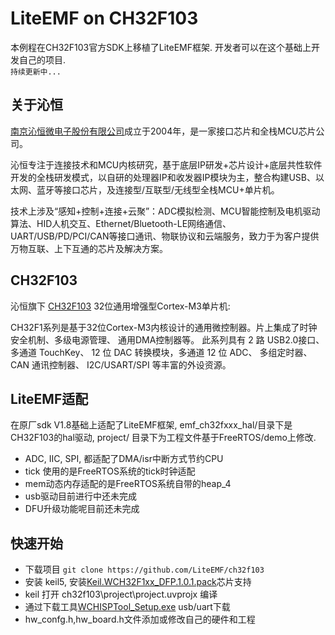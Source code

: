 # LiteEMF on CH32F103 

本例程在CH32F103官方SDK上移植了LiteEMF框架. 开发者可以在这个基础上开发自己的项目.  
`持续更新中...`

## 关于沁恒

[南京沁恒微电子股份有限公司](https://www.wch.cn/)成立于2004年，是一家接口芯片和全栈MCU芯片公司。

沁恒专注于连接技术和MCU内核研究，基于底层IP研发+芯片设计+底层共性软件开发的全栈研发模式，以自研的处理器IP和收发器IP模块为主，整合构建USB、以太网、蓝牙等接口芯片，及连接型/互联型/无线型全栈MCU+单片机。

技术上涉及“感知+控制+连接+云聚”：ADC模拟检测、MCU智能控制及电机驱动算法、HID人机交互、Ethernet/Bluetooth-LE网络通信、UART/USB/PD/PCI/CAN等接口通讯、物联协议和云端服务，致力于为客户提供万物互联、上下互通的芯片及解决方案。

## CH32F103
沁恒旗下 [CH32F103](https://www.wch.cn/products/CH32F103.html?from=search&wd=eyJpdiI6InBwY0R3MDRJdUpBVXBneGVzbnVqeWc9PSIsInZhbHVlIjoiRW5uNVp3clVHdzUzQU5LS2I3M3JPUT09IiwibWFjIjoiN2Y2ZTUzOGJhZmFlYWEyMzEyNDlmMjM5NGJiZDViZjQ4ZWVjNGE2ZTAxMjFlNTBjZTFkYzAwOGE1MTQ3YTE4YiJ9) 32位通用增强型Cortex-M3单片机:

CH32F1系列是基于32位Cortex-M3内核设计的通用微控制器。片上集成了时钟安全机制、多级电源管理、 通用DMA控制器等。 此系列具有 2 路 USB2.0接口、多通道 TouchKey、 12 位 DAC 转换模块，多通道 12 位 ADC、 多组定时器、 CAN 通讯控制器、 I2C/USART/SPI 等丰富的外设资源。


## LiteEMF适配
 
 在原厂sdk V1.8基础上适配了LiteEMF框架, emf_ch32fxxx_hal/目录下是CH32F103的hal驱动, project/ 目录下为工程文件基于FreeRTOS/demo上修改.

 * ADC, IIC, SPI, 都适配了DMA/isr中断方式节约CPU
 * tick 使用的是FreeRTOS系统的tick时钟适配
 * mem动态内存适配的是FreeRTOS系统自带的heap_4
 * usb驱动目前进行中还未完成
 * DFU升级功能呢目前还未完成


## 快速开始

* 下载项目 `git clone https://github.com/LiteEMF/ch32f103`
* 安装 keil5, 安装[Keil.WCH32F1xx_DFP.1.0.1.pack](/Keil.WCH32F1xx_DFP.1.0.1.pack)芯片支持
* keil 打开 ch32f103\project\project.uvprojx 编译
* 通过下载工具[WCHISPTool_Setup.exe](https://www.wch.cn/downloads/WCHISPTool_Setup_exe.html) usb/uart下载
* hw_confg.h,hw_board.h文件添加或修改自己的硬件和工程


